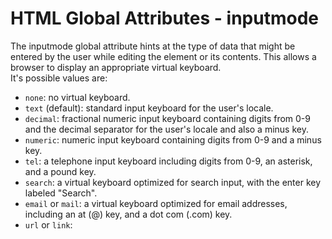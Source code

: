 # HTML Global Attributes - inputmode

The inputmode global attribute hints at the type of data that might be entered by the user while editing the element or its contents. This allows a browser to display an appropriate virtual keyboard.<br>
It's possible values are:
- `none`: no virtual keyboard.
- `text` (default): standard input keyboard for the user's locale.
- `decimal`: fractional numeric input keyboard containing digits from 0-9 and the decimal separator for the user's locale and also a minus key.
- `numeric`: numeric input keyboard containing digits from 0-9 and a minus key.
- `tel`: a telephone input keyboard including digits from 0-9, an asterisk, and a pound key.
- `search`: a virtual keyboard optimized for search input, with the enter key labeled "Search".
- `email` or `mail`: a virtual keyboard optimized for email addresses, including an at (@) key, and a dot com (.com) key.
- `url` or `link`: 